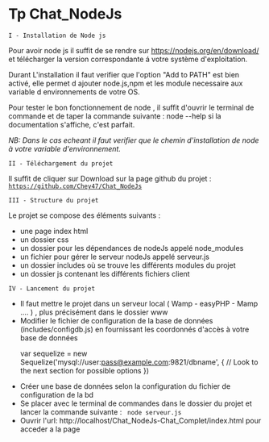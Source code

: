 # Tp Chat_NodeJs

    I - Installation de Node js


  Pour avoir node js il suffit de se rendre sur https://nodejs.org/en/download/ et télécharger la version correspondante á votre système d'exploitation.
  <br>
  <p>
  Durant L'installation il faut verifier que l'option "Add to PATH" est bien activé, elle permet d ajouter node.js,npm et les module necessaire aux variable d environnements de votre OS.
  </p>
  <p>
  Pour tester le bon fonctionnement de node , il suffit d'ouvrir le terminal de commande et de taper la commande suivante : node --help si la documentation s'affiche, c'est parfait.

  </p>
  <p>
  <em>
  NB: Dans le cas echeant il faut verifier que le chemin d'installation de node à votre variable d'environnement.
  </em>

    II - Téléchargement du projet

Il suffit de cliquer sur Download sur la page github du projet : <code> https://github.com/Chey47/Chat_NodeJs </code>   

    III - Structure du projet

Le projet se compose des éléments suivants :<br>
<ul>
<li> une page index html </li>
<li> un dossier css </li>
<li> un dossier pour les dépendances de nodeJs appelé node_modules </li>
<li> un fichier pour gérer le serveur nodeJs appelé serveur.js </li>
<li> un dossier includes où se trouve les différents modules du projet </li>
<li> un dossier js contenant les différents fichiers client </li>
</ul>

    IV - Lancement du projet

<ul>
<li> Il faut mettre le projet dans un serveur local ( Wamp - easyPHP - Mamp .... ) , plus précisément dans le dossier www </li>
<li> Modifier le fichier de configuration de la base de données (includes/configdb.js) en fournissant les coordonnés d'accès à votre base de données<br>

var sequelize = new Sequelize('mysql://user:pass@example.com:9821/dbname', {
  // Look to the next section for possible options
})
 </li>
<li> Créer une base de données selon la configuration du fichier de configuration de la bd</li>
<li> Se placer avec le terminal de commandes dans le dossier du projet et lancer la commande suivante : <code> node serveur.js</code></li>
<li> Ouvrir l'url: http://localhost/Chat_NodeJs-Chat_Complet/index.html  pour acceder a la page</li>
</ul>  
